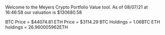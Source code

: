 Welcome to the Meyers Crypto Portfolio Value tool. 
As of 08/07/21 at 16:46:58 our valuation is $130680.58 

BTC Price = $44074.81
 ETH Price = $3114.29
BTC Holdings = 1.06BTC
 ETH holdings = 26.960005962ETH 
